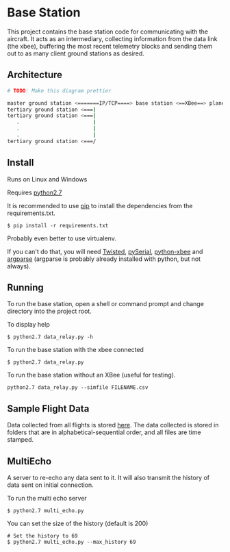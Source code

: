 # Base Station

This project contains the base station code for communicating with the aircraft.
It acts as an intermediary, collecting information from the data link (the
xbee), buffering the most recent telemetry blocks and sending them out to as
many client ground stations as desired.

## Architecture

```bash
# TODO: Make this diagram prettier

master ground station <=======IP/TCP====> base station <==XBee==> plane
tertiary ground station <===|
tertiary ground station <===|
   .                        |
   .                        |
   .                        |
tertiary ground station <===/
```

## Install

Runs on Linux and Windows

Requires [python2.7](https://www.python.org/downloads/)

It is recommended to use
[pip](http://pip.readthedocs.org/en/latest/installing.html) to install the
dependencies from the requirements.txt.
```
$ pip install -r requirements.txt
```

Probably even better to use virtualenv.

If you can't do that, you will need 
[Twisted](https://twistedmatrix.com/trac/wiki/Downloads),
[pySerial](https://pypi.python.org/pypi/pyserial),
[python-xbee](https://code.google.com/p/python-xbee/downloads/list)
and [argparse](https://docs.python.org/dev/library/argparse.html) (argparse is
probably already installed with python, but not always).

## Running

To run the base station, open a shell or command prompt and change directory
into the project root.

To display help
```
$ python2.7 data_relay.py -h
```

To run the base station with the xbee connected
```
$ python2.7 data_relay.py
```

To run the base station without an XBee (useful for testing).
```
python2.7 data_relay.py --simfile FILENAME.csv
```
## Sample Flight Data

Data collected from all flights is stored [here](https://drive.google.com/folderview?id=0BySpWXvmBM4JRm9seXBSNDVHNmM&usp=sharing). The data collected is stored in folders that are in alphabetical-sequential order, and all files are time stamped.

## MultiEcho
A server to re-echo any data sent to it. It will also transmit the history of data sent on initial connection.

To run the multi echo server
```
$ python2.7 multi_echo.py
```

You can set the size of the history (default is 200)
```
# Set the history to 69
$ python2.7 multi_echo.py --max_history 69
```
